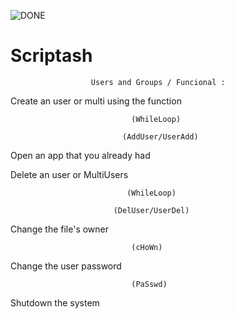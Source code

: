 

![DONE](https://user-images.githubusercontent.com/68873576/171582097-c41e62bc-4384-47d4-b4e9-a4d527dee1e9.png)





# Scriptash
                      Users and Groups / Funcional :

Create an user or multi using the function 
                               
                               (WhileLoop) 
                             
                             (AddUser/UserAdd) 



Open an app that you already had


Delete an user or MultiUsers

                              (WhileLoop)
            
                           (DelUser/UserDel)



Change the file's owner

                               (cHoWn)



Change the user password 
                                  
                                  
                               (PaSswd)
                                  
                                  
Shutdown the system
